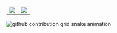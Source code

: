 <table border="0">
  <tr>
    <td>
      <a href="#TOP">
        <img src="https://github-readme-stats-git-masterrstaa-rickstaa.vercel.app/api/top-langs/?username=Saltrol&layout=compact&hide=VHDL,javascript&langs_count=8&hide_border=true" style="color:gray;cursor:pointer;pointer-events:none;">
      </a>
    </td>
    <td>
      <a href="#TOP">
        <img src="https://github-readme-stats-git-masterrstaa-rickstaa.vercel.app/api?username=Saltrol&count_private=true&show_icons=true&theme=buefy&hide_border=true" style="color:gray;cursor:pointer;pointer-events:none;">
      </a>
    </td>
  </tr>
</table>

<picture>
  <source media="(prefers-color-scheme: dark)" srcset="https://raw.githubusercontent.com/Saltrol/Saltrol/output/github-contribution-grid-snake-dark.svg">
  <source media="(prefers-color-scheme: light)" srcset="https://raw.githubusercontent.com/Saltrol/Saltrol/output/github-contribution-grid-snake.svg">
  <img alt="github contribution grid snake animation" src="https://raw.githubusercontent.com/Saltrol/Saltrol/output/github-contribution-grid-snake.svg">
</picture>
